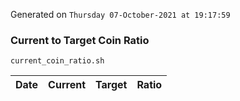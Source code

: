 Generated on `Thursday 07-October-2021 at 19:17:59`

### Current to Target Coin Ratio
`current_coin_ratio.sh`

Date|Current|Target|Ratio
---|---|---|---
